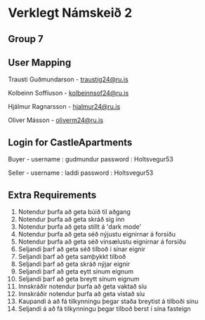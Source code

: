 # Verklegt Námskeið 2

## Group 7

## User Mapping

Trausti Guðmundarson - traustig24@ru.is

Kolbeinn Soffíuson - kolbeinnsof24@ru.is

Hjálmur Ragnarsson - hjalmur24@ru.is

Oliver Másson - oliverm24@ru.is

## Login for CastleApartments

Buyer - 
username : gudmundur
password : Holtsvegur53

Seller - 
username : laddi
password : Holtsvegur53

## Extra Requirements

1. Notendur þurfa að geta búið til aðgang
2. Notendur þurfa að geta skráð sig inn
3. Notendur þurfa að geta stillt á 'dark mode'
4. Notendur þurfa að geta séð nýjustu eignirnar á forsíðu
5. Notendur þurfa að geta séð vinsælustu eignirnar á forsíðu
6. Seljandi þarf að geta séð tilboð í sínar eignir
7. Seljandi þarf að geta samþykkt tilboð
8. Seljandi þarf að geta skráð nýjar eignir
9. Seljandi þarf að geta eytt sínum eignum
10. Seljandi þarf að geta breytt sínum eignum
11. Innskráðir notendur þurfa að geta vaktað síu
12. Innskráðir notendur þurfa að geta vistað síu
13. Kaupandi á að fá tilkynningu þegar staða breytist á tilboði sínu
14. Seljandi á að fá tilkynningu þegar tilboð berst í sína fasteign
